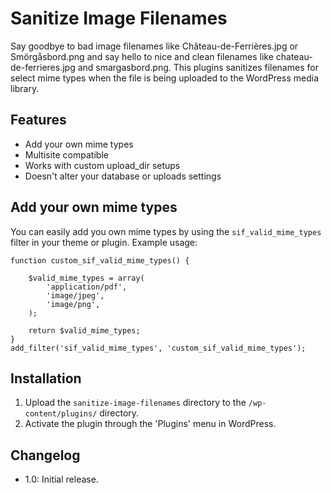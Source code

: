 # Sanitize Image Filenames

Say goodbye to bad image filenames like Château-de-Ferrières.jpg or Smörgåsbord.png and say hello to nice and clean filenames like chateau-de-ferrieres.jpg and smargasbord.png. This plugins sanitizes filenames for select mime types when the file is being uploaded to the WordPress media library. 

## Features

* Add your own mime types
* Multisite compatible
* Works with custom upload_dir setups
* Doesn't alter your database or uploads settings

## Add your own mime types

You can easily add you own mime types by using the `sif_valid_mime_types` filter in your theme or plugin. Example usage: 

<pre><code>function custom_sif_valid_mime_types() {

	$valid_mime_types = array(
		'application/pdf', 
		'image/jpeg', 
		'image/png', 
	);

	return $valid_mime_types;
}
add_filter('sif_valid_mime_types', 'custom_sif_valid_mime_types');</code></pre>

## Installation

1. Upload the `sanitize-image-filenames` directory to the `/wp-content/plugins/` directory.
2. Activate the plugin through the 'Plugins' menu in WordPress.

## Changelog

* 1.0: Initial release.